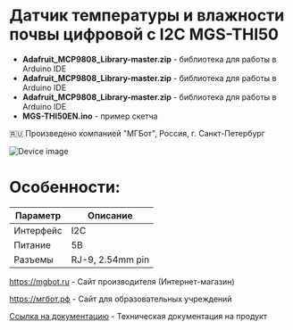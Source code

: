 # Датчик температуры и влажности почвы цифровой с I2C MGS-THI50 

- **Adafruit_MCP9808_Library-master.zip** - библиотека для работы в Arduino IDE
- **Adafruit_MCP9808_Library-master.zip** - библиотека для работы в Arduino IDE
- **Adafruit_MCP9808_Library-master.zip** - библиотека для работы в Arduino IDE
- **MGS-THI50EN.ino** - пример скетча

🇷🇺 Произведено компанией "МГБот", Россия, г. Санкт-Петербург

![Device image](https://books.mgbot.ru/images/MGS-THI50EN.PNG)

# Особенности:

| Параметр    | Описание |
| ----------- | -----------|
| Интерфейс   | I2C|
| Питание     | 5В|
| Разъемы     | RJ-9, 2.54mm pin|

https://mgbot.ru  - Сайт производителя (Интернет-магазин)

https://мгбот.рф  - Сайт для образовательных учреждений

[Ссылка на документацию](https://books.mgbot.ru/devices/MGS-THI50.pdf) - Техническая документация на продукт